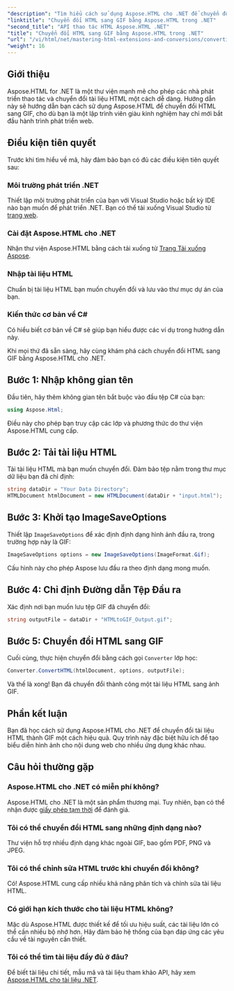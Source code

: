 ```yaml
---
"description": "Tìm hiểu cách sử dụng Aspose.HTML cho .NET để chuyển đổi tài liệu HTML thành ảnh GIF một cách liền mạch. Hướng dẫn toàn diện này sẽ hướng dẫn bạn từng bước chi tiết."
"linktitle": "Chuyển đổi HTML sang GIF bằng Aspose.HTML trong .NET"
"second_title": "API thao tác HTML Aspose.HTML .NET"
"title": "Chuyển đổi HTML sang GIF bằng Aspose.HTML trong .NET"
"url": "/vi/html/net/mastering-html-extensions-and-conversions/converting-html-to-gif/"
"weight": 16
---
```


## Giới thiệu

Aspose.HTML for .NET là một thư viện mạnh mẽ cho phép các nhà phát triển thao tác và chuyển đổi tài liệu HTML một cách dễ dàng. Hướng dẫn này sẽ hướng dẫn bạn cách sử dụng Aspose.HTML để chuyển đổi HTML sang GIF, cho dù bạn là một lập trình viên giàu kinh nghiệm hay chỉ mới bắt đầu hành trình phát triển web.

## Điều kiện tiên quyết

Trước khi tìm hiểu về mã, hãy đảm bảo bạn có đủ các điều kiện tiên quyết sau:

### Môi trường phát triển .NET 

Thiết lập môi trường phát triển của bạn với Visual Studio hoặc bất kỳ IDE nào bạn muốn để phát triển .NET. Bạn có thể tải xuống Visual Studio từ [trang web](https://visualstudio.microsoft.com/downloads/).

### Cài đặt Aspose.HTML cho .NET

Nhận thư viện Aspose.HTML bằng cách tải xuống từ [Trang Tải xuống Aspose](https://releases.aspose.com/html/net/).

### Nhập tài liệu HTML

Chuẩn bị tài liệu HTML bạn muốn chuyển đổi và lưu vào thư mục dự án của bạn.

### Kiến thức cơ bản về C#

Có hiểu biết cơ bản về C# sẽ giúp bạn hiểu được các ví dụ trong hướng dẫn này.

Khi mọi thứ đã sẵn sàng, hãy cùng khám phá cách chuyển đổi HTML sang GIF bằng Aspose.HTML cho .NET.

## Bước 1: Nhập không gian tên

Đầu tiên, hãy thêm không gian tên bắt buộc vào đầu tệp C# của bạn:

```csharp
using Aspose.Html;
```

Điều này cho phép bạn truy cập các lớp và phương thức do thư viện Aspose.HTML cung cấp.

## Bước 2: Tải tài liệu HTML

Tải tài liệu HTML mà bạn muốn chuyển đổi. Đảm bảo tệp nằm trong thư mục dữ liệu bạn đã chỉ định:

```csharp
string dataDir = "Your Data Directory";
HTMLDocument htmlDocument = new HTMLDocument(dataDir + "input.html");
```

## Bước 3: Khởi tạo ImageSaveOptions

Thiết lập `ImageSaveOptions` để xác định định dạng hình ảnh đầu ra, trong trường hợp này là GIF:

```csharp
ImageSaveOptions options = new ImageSaveOptions(ImageFormat.Gif);
```

Cấu hình này cho phép Aspose lưu đầu ra theo định dạng mong muốn.

## Bước 4: Chỉ định Đường dẫn Tệp Đầu ra

Xác định nơi bạn muốn lưu tệp GIF đã chuyển đổi:

```csharp
string outputFile = dataDir + "HTMLtoGIF_Output.gif";
```

## Bước 5: Chuyển đổi HTML sang GIF

Cuối cùng, thực hiện chuyển đổi bằng cách gọi `Converter` lớp học:

```csharp
Converter.ConvertHTML(htmlDocument, options, outputFile);
```

Và thế là xong! Bạn đã chuyển đổi thành công một tài liệu HTML sang ảnh GIF.

## Phần kết luận

Bạn đã học cách sử dụng Aspose.HTML cho .NET để chuyển đổi tài liệu HTML thành GIF một cách hiệu quả. Quy trình này đặc biệt hữu ích để tạo biểu diễn hình ảnh cho nội dung web cho nhiều ứng dụng khác nhau.

## Câu hỏi thường gặp

### Aspose.HTML cho .NET có miễn phí không?  
Aspose.HTML cho .NET là một sản phẩm thương mại. Tuy nhiên, bạn có thể nhận được [giấy phép tạm thời](https://purchase.conholdate.com/temporary-license/) để đánh giá.

### Tôi có thể chuyển đổi HTML sang những định dạng nào?  
Thư viện hỗ trợ nhiều định dạng khác ngoài GIF, bao gồm PDF, PNG và JPEG.

### Tôi có thể chỉnh sửa HTML trước khi chuyển đổi không?  
Có! Aspose.HTML cung cấp nhiều khả năng phân tích và chỉnh sửa tài liệu HTML.

### Có giới hạn kích thước cho tài liệu HTML không?  
Mặc dù Aspose.HTML được thiết kế để tối ưu hiệu suất, các tài liệu lớn có thể cần nhiều bộ nhớ hơn. Hãy đảm bảo hệ thống của bạn đáp ứng các yêu cầu về tài nguyên cần thiết.

### Tôi có thể tìm tài liệu đầy đủ ở đâu?  
Để biết tài liệu chi tiết, mẫu mã và tài liệu tham khảo API, hãy xem [Aspose.HTML cho tài liệu .NET](https://reference.aspose.com/html/net/).